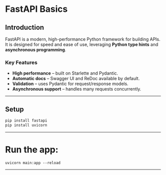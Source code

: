# FastAPI Basics

## Introduction
FastAPI is a modern, high-performance Python framework for building APIs.  
It is designed for speed and ease of use, leveraging **Python type hints** and **asynchronous programming**.

###  Key Features
- **High performance** – built on Starlette and Pydantic.  
- **Automatic docs** – Swagger UI and ReDoc available by default.  
- **Validation** – uses Pydantic for request/response models.  
- **Asynchronous support** – handles many requests concurrently.

---

##  Setup
```bash
pip install fastapi
pip install uvicorn

```
---

# Run the app:
```
uvicorn main:app --reload
```
---


